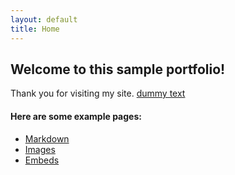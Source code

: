 ```yaml
---
layout: default
title: Home
---
```


## Welcome to this sample portfolio!

Thank you for visiting my site.
[dummy text](http://fillerama.io/)

#### Here are some example pages:

- [Markdown](02-markdown-examples)
- [Images](03-images-examples)
- [Embeds](04-embeds-examples)
